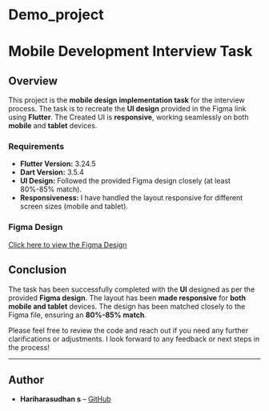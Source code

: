 # Demo_project

# Mobile Development Interview Task

## Overview

This project is the **mobile design implementation task** for the interview process. The task is to recreate the **UI design** provided in the Figma link using **Flutter**. The Created UI is **responsive**, working seamlessly on both **mobile** and **tablet** devices.

### Requirements

- **Flutter Version:** 3.24.5
- **Dart Version:** 3.5.4
- **UI Design:** Followed the provided Figma design closely (at least 80%-85% match).
- **Responsiveness:** I have handled the layout responsive for different screen sizes (mobile and tablet).

### Figma Design

[Click here to view the Figma Design](https://www.figma.com/design/bhxHtwbDSqZTKKh6PuwKS4/Responsive-Design?node-id=0-1&t=QkxE5MJWzQbQ5Ige-1)

## Conclusion

The task has been successfully completed with the **UI** designed as per the provided **Figma design**. The layout has been **made responsive** for **both mobile and tablet** devices. The design has been matched closely to the Figma file, ensuring an **80%-85% match**. 

Please feel free to review the code and reach out if you need any further clarifications or adjustments. I look forward to any feedback or next steps in the process!

---

## Author

- **Hariharasudhan s** – [GitHub](https://github.com/Hariharasudhan-s027)
